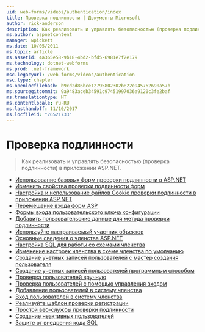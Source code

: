 ```yaml
---
uid: web-forms/videos/authentication/index
title: Проверка подлинности | Документы Microsoft
author: rick-anderson
description: Как реализовать и управлять безопасностью (проверка подлинности) в приложении ASP.NET.
ms.author: aspnetcontent
manager: wpickett
ms.date: 10/05/2011
ms.topic: article
ms.assetid: 4a365e58-9b18-4bd2-bfd5-6981e7f2e179
ms.technology: dotnet-webforms
ms.prod: .net-framework
msc.legacyurl: /web-forms/videos/authentication
msc.type: chapter
ms.openlocfilehash: b9cd2d86bce12795802302b822e945762690a57b
ms.sourcegitcommit: 9a9483aceb34591c97451997036a9120c3fe2baf
ms.translationtype: HT
ms.contentlocale: ru-RU
ms.lasthandoff: 11/10/2017
ms.locfileid: "26521733"
---
```

<a name="authentication"></a>Проверка подлинности
====================
> Как реализовать и управлять безопасностью (проверка подлинности) в приложении ASP.NET.


- [Использование базовых форм проверки подлинности в ASP.NET](using-basic-forms-authentication-in-aspnet.md)
- [Изменить свойства проверки подлинности форм](how-to-change-the-forms-authentication-properties.md)
- [Настройка и использование файлов Cookie проверки подлинности в приложении ASP.NET](how-to-setup-and-use-cookie-less-authentication-in-an-aspnet-application.md)
- [Перемещение входа форм ASP](asp-forms-login-relocation.md)
- [Формы входа пользовательского ключа конфигурации](forms-login-custom-key-configuration.md)
- [Добавить пользовательские данные для метода проверки подлинности](add-custom-data-to-the-authentication-method.md)
- [Используйте настраиваемый участник объектов](use-custom-principal-objects.md)
- [Основные сведения о членства ASP.NET](understanding-aspnet-memberships.md)
- [Настройка SQL для работы со схемами членства](configuring-sql-to-work-with-membership-schemas.md)
- [Изменение настроек членства в схеме членства по умолчанию](changing-membership-settings-in-the-default-membership-schema.md)
- [Создание учетных записей пользователей с мастер создания пользователя](creating-user-accounts-with-the-create-user-wizard.md)
- [Создание учетных записей пользователей программным способом](creating-user-accounts-programmatically.md)
- [Проверка пользователей вручную](validating-users-manually.md)
- [Проверка пользователей с помощью управления входом](validating-users-with-the-login-control.md)
- [Добавление пользователей в систему членства](adding-users-to-your-membership-system.md)
- [Вход пользователей в систему членства](logging-users-into-your-membership-system.md)
- [Реализуйте шаблон проверки регистрации](implement-the-registration-verification-pattern.md)
- [Простой веб-службы проверки подлинности](simple-web-service-authentication.md)
- [Создание неактивных пользователей](creating-inactive-users.md)
- [Защите от внедрения кода SQL](sql-injection-defense.md)
